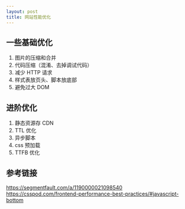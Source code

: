 ```yaml
---
layout: post
title: 网站性能优化
---
```


## 一些基础优化
1. 图片的压缩和合并
2. 代码压缩（混淆、去掉调试代码）
3. 减少 HTTP 请求
4. 样式表放页头、脚本放底部
5. 避免过大 DOM

## 进阶优化
1. 静态资源存 CDN
2. TTL 优化
3. 异步脚本
4. css 预加载
5. TTFB 优化

## 参考链接

https://segmentfault.com/a/1190000021098540
https://csspod.com/frontend-performance-best-practices/#javascript-bottom
